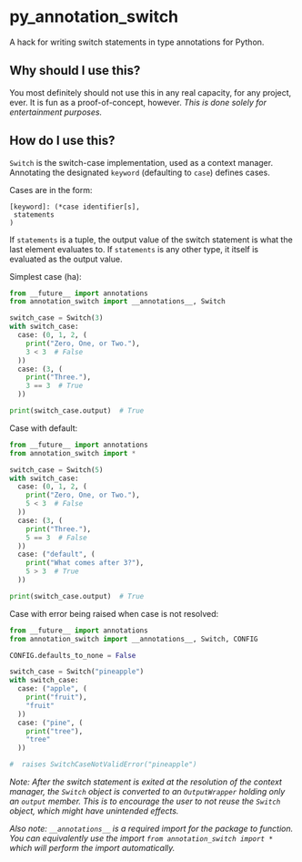 # py_annotation_switch
A hack for writing switch statements in type annotations for Python.

## Why should I use this?
You most definitely should not use this in any real capacity, for any project, ever. It is fun as a proof-of-concept, however. *This is done solely for entertainment purposes.*
 
## How do I use this?
`Switch` is the switch-case implementation, used as a context manager. Annotating the designated `keyword` (defaulting to `case`) defines cases. 

Cases are in the form:
```
[keyword]: (*case identifier[s], 
 statements
)
```

If `statements` is a tuple, the output value of the switch statement is what the last element evaluates to. If `statements` is any other type, it itself is evaluated as the output value.

Simplest case (ha):
```py
from __future__ import annotations
from annotation_switch import __annotations__, Switch

switch_case = Switch(3)
with switch_case:
  case: (0, 1, 2, (
    print("Zero, One, or Two."),
    3 < 3  # False
  ))
  case: (3, (
    print("Three."),
    3 == 3  # True
  ))

print(switch_case.output)  # True
```

Case with default:
```py
from __future__ import annotations
from annotation_switch import *

switch_case = Switch(5)
with switch_case:
  case: (0, 1, 2, (
    print("Zero, One, or Two."),
    5 < 3  # False
  ))
  case: (3, (
    print("Three."),
    5 == 3  # False
  ))
  case: ("default", (
    print("What comes after 3?"),
    5 > 3  # True
  ))

print(switch_case.output)  # True
```

Case with error being raised when case is not resolved:
```py
from __future__ import annotations
from annotation_switch import __annotations__, Switch, CONFIG

CONFIG.defaults_to_none = False

switch_case = Switch("pineapple")
with switch_case:
  case: ("apple", (
    print("fruit"),
    "fruit"
  ))
  case: ("pine", (
    print("tree"),
    "tree"
  ))

#  raises SwitchCaseNotValidError("pineapple")
```

*Note: After the switch statement is exited at the resolution of the context manager, the `Switch` object is converted to an `OutputWrapper` holding only an `output` member. This is to encourage the user to not reuse the `Switch` object, which might have unintended effects.*

*Also note: `__annotations__` is a required import for the package to function. You can equivalently use the import `from annotation_switch import *` which will perform the import automatically.*
